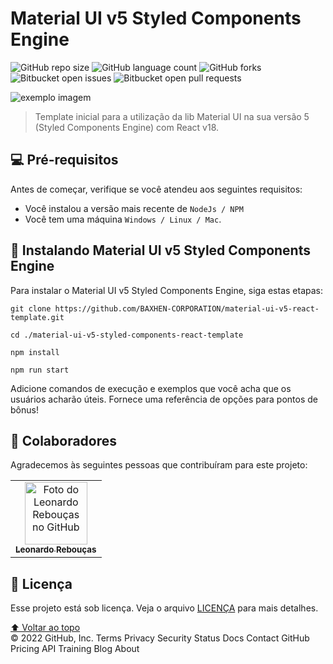 # Material UI v5 Styled Components Engine

<!---Esses são exemplos. Veja https://shields.io para outras pessoas ou para personalizar este conjunto de escudos. Você pode querer incluir dependências, status do projeto e informações de licença aqui--->

![GitHub repo size](https://img.shields.io/github/languages/code-size/BAXHEN-CORPORATION/material-ui-v5-styled-components-react-template?style=for-the-badge)
![GitHub language count](https://img.shields.io/github/languages/count/BAXHEN-CORPORATION/material-ui-v5-styled-components-react-template?style=for-the-badge)
![GitHub forks](https://img.shields.io/github/forks/BAXHEN-CORPORATION/material-ui-v5-styled-components-react-template?style=for-the-badge)
![Bitbucket open issues](https://img.shields.io/bitbucket/issues/BAXHEN-CORPORATION/material-ui-v5-styled-components-react-template?style=for-the-badge)
![Bitbucket open pull requests](https://img.shields.io/bitbucket/pr-raw/BAXHEN-CORPORATION/material-ui-v5-styled-components-react-template?style=for-the-badge)

<img src="https://camo.githubusercontent.com/306dedb9426f1d93a981d305a0a18164932ece8dca4d5fd820b1d3c36625b218/68747470733a2f2f6d75692e636f6d2f7374617469632f6c6f676f2e737667" alt="exemplo imagem">

> Template inicial para a utilização da lib Material UI na sua versão 5 (Styled Components Engine) com React v18.

## 💻 Pré-requisitos

Antes de começar, verifique se você atendeu aos seguintes requisitos:

- Você instalou a versão mais recente de `NodeJs / NPM`
- Você tem uma máquina `Windows / Linux / Mac`.

## 🚀 Instalando Material UI v5 Styled Components Engine

Para instalar o Material UI v5 Styled Components Engine, siga estas etapas:

```
git clone https://github.com/BAXHEN-CORPORATION/material-ui-v5-react-template.git

cd ./material-ui-v5-styled-components-react-template

npm install

npm run start

```

Adicione comandos de execução e exemplos que você acha que os usuários acharão úteis. Fornece uma referência de opções para pontos de bônus!

## 🤝 Colaboradores

Agradecemos às seguintes pessoas que contribuíram para este projeto:

<table>
  <tr>
    <td align="center">
      <a href="#">
        <img src="https://avatars.githubusercontent.com/u/41558102?v=4" width="100px;" alt="Foto do Leonardo Rebouças no GitHub"/><br>
        <sub>
          <b>Leonardo Rebouças</b>
        </sub>
      </a>
    </td>
  </tr>
</table>

## 📝 Licença

Esse projeto está sob licença. Veja o arquivo [LICENÇA](LICENSE.md) para mais detalhes.

[⬆ Voltar ao topo](#nome-do-projeto)<br>
© 2022 GitHub, Inc.
Terms
Privacy
Security
Status
Docs
Contact GitHub
Pricing
API
Training
Blog
About

